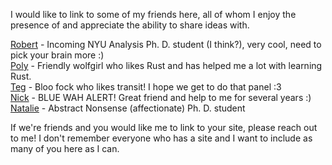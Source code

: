 I would like to link to some of my friends here, all of whom I enjoy the presence of and appreciate the 
ability to share ideas with.

[Robert](https://www.rtrosten.com/home) - Incoming NYU Analysis Ph. D. student (I think?), very cool, need to pick 
your brain more :) \
[Poly](https://wolfgirl.dev/) - Friendly wolfgirl who likes Rust and has helped me a lot with learning Rust. \
[Teg](https://tegfox.blue/) - Bloo fock who likes transit! I hope we get to do that panel :3 \
[Nick](https://wah.blue/) - BLUE WAH ALERT! Great friend and help to me for several years :) \
[Natalie](https://nataliestewart.github.io) - Abstract Nonsense (affectionate) Ph. D. student

If we're friends and you would like me to link to your site, please reach out to me! I don't remember 
everyone who has a site and I want to include as many of you here as I can.